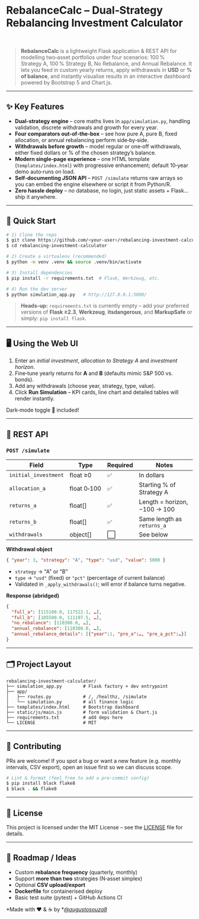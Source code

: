 # RebalanceCalc – Dual‑Strategy Rebalancing Investment Calculator

  

> **RebalanceCalc** is a lightweight Flask application & REST API for modelling two‐asset portfolios under four scenarios: 100 % Strategy A, 100 % Strategy B, No Rebalance, and Annual Rebalance. It lets you feed in custom yearly returns, apply withdrawals in **USD** or **% of balance**, and instantly visualise results in an interactive dashboard powered by Bootstrap 5 and Chart.js.

---

## ✨ Key Features

- **Dual‑strategy engine** – core maths lives in `app/simulation.py`, handling validation, discrete withdrawals and growth for every year.
- **Four comparators out‑of‑the‑box** – see how pure A, pure B, fixed allocation, or annual rebalancing perform side‑by‑side.
- **Withdrawals before growth** – model regular or one‑off withdrawals, either fixed dollars or % of the chosen strategy’s balance.
- **Modern single‑page experience** – one HTML template (`templates/index.html`) with progressive enhancement; default 10‑year demo auto‑runs on load.
- **Self‑documenting JSON API** – `POST /simulate` returns raw arrays so you can embed the engine elsewhere or script it from Python/R.
- **Zero hassle deploy** – no database, no login, just static assets + Flask… ship it anywhere.

---

## 🚀 Quick Start

```bash
# 1) Clone the repo
$ git clone https://github.com/<your‑user>/rebalancing-investment-calculator.git
$ cd rebalancing-investment-calculator

# 2) Create a virtualenv (recommended)
$ python -m venv .venv && source .venv/bin/activate

# 3) Install dependencies
$ pip install -r requirements.txt  # Flask, Werkzeug, etc.

# 4) Run the dev server
$ python simulation_app.py   # http://127.0.0.1:5000/
```

> **Heads‑up:** `requirements.txt` is currently empty – add your preferred versions of **Flask ≥2.3**, **Werkzeug**, **itsdangerous**, and **MarkupSafe** or simply: `pip install flask`.

---

## 🖥️ Using the Web UI

1. Enter an *initial investment*, *allocation to Strategy A* and *investment horizon*.
2. Fine‑tune yearly returns for **A** and **B** (defaults mimic S&P 500 vs. bonds).
3. Add any withdrawals (choose year, strategy, type, value).
4. Click **Run Simulation** – KPI cards, line chart and detailed tables will render instantly.

Dark‑mode toggle 🌙 included!

---

## 🔌 REST API

### `POST /simulate`

| Field                | Type        | Required | Notes                        |
| -------------------- | ----------- | -------- | ---------------------------- |
| `initial_investment` | float ≥0    | ✅        | In dollars                   |
| `allocation_a`       | float 0‑100 | ✅        | Starting % of Strategy A     |
| `returns_a`          | float[]     | ✅        | Length = horizon, −100 → 100 |
| `returns_b`          | float[]     | ✅        | Same length as `returns_a`   |
| `withdrawals`        | object[]    | ⬜        | See below                    |

**Withdrawal object**

```json
{ "year": 3, "strategy": "A", "type": "usd", "value": 5000 }
```

- `strategy` → "A" or "B"
- `type` → `"usd"` (fixed) or `"pct"` (percentage of current balance)
- Validated in `_apply_withdrawals()`; will error if balance turns negative.

**Response (abridged)**

```json
{
  "full_a": [115100.0, 117522.1, …],
  "full_b": [105500.0, 111197.5, …],
  "no_rebalance": [110300.0, …],
  "annual_rebalance": [110300.0, …],
  "annual_rebalance_details": [{"year":1, "pre_a":…, "pre_a_pct":…}]
}
```

---

## 🗂️ Project Layout

```
rebalancing-investment-calculator/
├── simulation_app.py        # Flask factory + dev entrypoint
├── app/
│   ├── routes.py            # /, /healthz, /simulate
│   └── simulation.py        # all finance logic
├── templates/index.html     # Bootstrap dashboard
├── static/js/main.js        # form validation & Chart.js
├── requirements.txt         # add deps here
└── LICENSE                  # MIT
```

---

## 🤝 Contributing

PRs are welcome! If you spot a bug or want a new feature (e.g. monthly intervals, CSV export), open an issue first so we can discuss scope.

```bash
# Lint & format (feel free to add a pre‑commit config)
$ pip install black flake8
$ black . && flake8
```

---

## 📜 License

This project is licensed under the MIT License – see the [LICENSE](LICENSE) file for details.

---

## 📅 Roadmap / Ideas

- Custom **rebalance frequency** (quarterly, monthly)
- Support **more than two** strategies (N‑asset simplex)
- Optional **CSV upload/export**
- **Dockerfile** for containerised deploy
- Basic test suite (pytest) + GitHub Actions CI

*Made with ❤️ & ☕ by *[*@augustosouza8*](https://github.com/augustosouza8)

